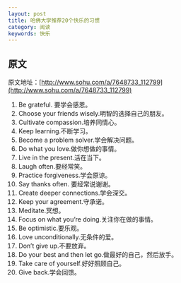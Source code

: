 ```yaml
---
layout: post
title: 哈佛大学推荐20个快乐的习惯
category: 阅读
keywords: 快乐
---
```


## 原文

原文地址：[http://www.sohu.com/a/7648733_112799](http://www.sohu.com/a/7648733_112799)

1. Be grateful. 要学会感恩。
2. Choose your friends wisely.明智的选择自己的朋友。
3. Cultivate compassion.培养同情心。
4. Keep learning.不断学习。
5. Become a problem solver.学会解决问题。
6. Do what you love.做你想做的事情。
7. Live in the present.活在当下。
8.  Laugh often.要经常笑。
9. Practice forgiveness.学会原谅。
10. Say thanks often. 要经常说谢谢。
11. Create deeper connections.学会深交。
12. Keep your agreement.守承诺。
13. Meditate.冥想。
14. Focus on what you’re doing.关注你在做的事情。
15. Be optimistic.要乐观。
16.  Love unconditionally.无条件的爱。
17. Don’t give up.不要放弃。
18. Do your best and then let go.做最好的自己，然后放手。
19. Take care of yourself.好好照顾自己。
20. Give back.学会回馈。
